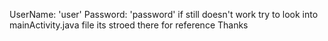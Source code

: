 UserName: 'user'
Password: 'password'
if still doesn't work try to look into mainActivity.java file its stroed there for reference 
Thanks

